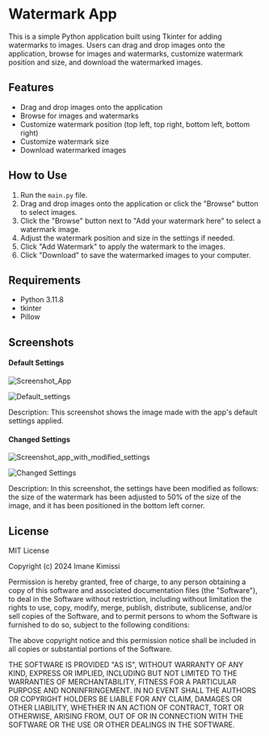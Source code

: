 # Watermark App

This is a simple Python application built using Tkinter for adding watermarks to images. Users can drag and drop images onto the application, browse for images and watermarks, customize watermark position and size, and download the watermarked images.

## Features

- Drag and drop images onto the application
- Browse for images and watermarks
- Customize watermark position (top left, top right, bottom left, bottom right)
- Customize watermark size
- Download watermarked images

## How to Use

1. Run the `main.py` file.
2. Drag and drop images onto the application or click the "Browse" button to select images.
3. Click the "Browse" button next to "Add your watermark here" to select a watermark image.
4. Adjust the watermark position and size in the settings if needed.
5. Click "Add Watermark" to apply the watermark to the images.
6. Click "Download" to save the watermarked images to your computer.

## Requirements

- Python 3.11.8
- tkinter
- Pillow

## Screenshots

#### Default Settings

![Screenshot_App](https://github.com/imakim03/watermark_app/assets/143851315/1915357b-37a3-4a26-a15d-bb0ed3916592)

![Default_settings](https://github.com/imakim03/watermark_app/assets/143851315/ac8113e7-5913-40db-ab9e-d7e52f05bd4e)

Description: This screenshot shows the image made with the app's default settings applied.

#### Changed Settings

![Screenshot_app_with_modified_settings](https://github.com/imakim03/watermark_app/assets/143851315/bd29368b-2a37-44d6-ad8e-fda59395054e)

![Changed Settings](https://github.com/imakim03/watermark_app/assets/143851315/7b0a9fc1-5a81-47b6-b75f-3e1691533e21)

Description: In this screenshot, the settings have been modified as follows: the size of the watermark has been adjusted to 50% of the size of the image, and it has been positioned in the bottom left corner.

## License

MIT License

Copyright (c) 2024 Imane Kimissi

Permission is hereby granted, free of charge, to any person obtaining a copy
of this software and associated documentation files (the "Software"), to deal
in the Software without restriction, including without limitation the rights
to use, copy, modify, merge, publish, distribute, sublicense, and/or sell
copies of the Software, and to permit persons to whom the Software is
furnished to do so, subject to the following conditions:

The above copyright notice and this permission notice shall be included in all
copies or substantial portions of the Software.

THE SOFTWARE IS PROVIDED "AS IS", WITHOUT WARRANTY OF ANY KIND, EXPRESS OR
IMPLIED, INCLUDING BUT NOT LIMITED TO THE WARRANTIES OF MERCHANTABILITY,
FITNESS FOR A PARTICULAR PURPOSE AND NONINFRINGEMENT. IN NO EVENT SHALL THE
AUTHORS OR COPYRIGHT HOLDERS BE LIABLE FOR ANY CLAIM, DAMAGES OR OTHER
LIABILITY, WHETHER IN AN ACTION OF CONTRACT, TORT OR OTHERWISE, ARISING FROM,
OUT OF OR IN CONNECTION WITH THE SOFTWARE OR THE USE OR OTHER DEALINGS IN THE
SOFTWARE.
